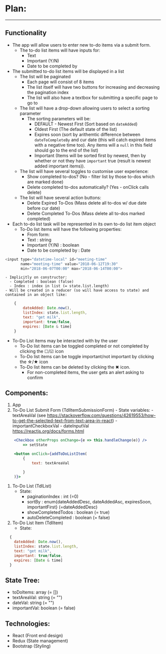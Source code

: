 # Plan:

---

## Functionality

- The app will allow users to enter new to-do items via a submit form.
  - The to-do list items will have inputs for:
    - Text
    - Important (Y/N)
    - Date to be completed by
- The submitted to-do list items will be displayed in a list
  - The list will be paginated
    - Each page will consist of 8 items
    - The list itself will have two buttons for increasing and decreasing the pagination index
    - The list will also have a textbox for submitting a specific page to go to
  - The list will have a drop-down allowing users to select a sorting parameter
    - The sorting parameters will be:
      - DEFAULT - Newest First (Sort based on `dateAdded`)
      - Oldest First (The default state of the list)
      - Expires soon (sort by arithemtic difference between `dateToCompleteBy` and cur date (this will catch expired items with a negative time too). Any items will a `null` in this field should go to the end of the list)
      - Important (Items will be sorted first by newest, then by whether or not they have `important` true (result is newest added important items)).
  - The list will have several toggles to customise user experience:
    - Show completed to-dos? (No - filter list by those to-dos which are marked done)
    - Delete completed to-dos automatically? (Yes - onClick calls delete)
  - The list will have several action buttons:
    - Delete Expired To-Dos (Mass delete all to-dos w/ due date before cur date)
    - Delete Completed To-Dos (Mass delete all to-dos marked completed)
- Each to-do list task will be represented in its own to-do list item object
  - To-Do list items will have the following properties:
    - From form:
    - Text : string
    - Important (Y/N) : boolean
    - Date to be completed by : Date

```js
<input type="datetime-local" id="meeting-time"
       name="meeting-time" value="2018-06-12T19:30"
       min="2018-06-07T00:00" max="2018-06-14T00:00">
```

    - Implicitly on constructor:
      - Completed : boolean (false)
      - Index : index in list (= state.list.length)
    - Will be created in a reducer (so will have access to state) and contained in an object like:

```js
    {
        dateAdded: Date.now(),
        listIndex: state.list.length,
        text: "get milk",
        important: true/false,
        expires: [Date & time]
    }
```

- To-Do List items may be interacted with by the user
  - To-Do list items can be toggled completed or not completed by clicking the ☐/☑ icon
  - To-Do list items can be toggle important/not important by clicking the ☆/★ icon
  - To-Do list items can be deleted by clicking the ✖ icon.
    - For non-completed items, the user gets an alert asking to confirm

## Components:

1. App
2. To-Do List Submit Form (TdlItemSubmissionForm) - State variables: - textAreaVal (see https://stackoverflow.com/questions/42619553/how-to-get-the-selected-text-from-text-area-in-react) - importantCheckboxVal - dateInputVal
   https://reactjs.org/docs/forms.html

```jsx
    <Checkbox otherProps onChange={e => this.handleChange(e)} />
        => setState

    <button onClick={addToDoListItem(
        {
            text: textAreaVal

        }
    )}>
```

1. To-Do List (TdlList)
    - State:
        - paginationIndex :     int (=0)
        - sortBy          :     enum{dateAddedDesc, dateAddedAsc, expiresSoon, importantFirst} (=dateAddedDesc)
        - showCompletedTodos    : boolean (= true)
        - autoDeleteCompleted   : boolean (= false)
2. To-Do List Item (TdlItem)
    - State:
    
```js
  {
    dateAdded: Date.now(),
    listIndex: state.list.length,
    text: "get milk",
    important: true/false,
    expires: [Date & time]
  }
```

## State Tree:
- toDoItems: array (= [])
- textAreaVal: string (= "")
- dateVal: string (= "")
- importantVal: boolean (= false)

## Technologies:
- React (Front end design)
- Redux (State management)
- Bootstrap (Styling)
````
